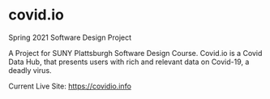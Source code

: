# covid.io
Spring 2021 Software Design Project

A Project for SUNY Plattsburgh Software Design Course.
Covid.io is a Covid Data Hub, that presents users with rich and relevant data on Covid-19, a deadly virus.

Current Live Site:
https://covidio.info
